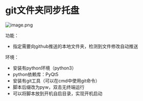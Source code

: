 # git文件夹同步托盘
![image.png](https://pic.rmb.bdstatic.com/bjh/39d32b54bd2905d6e551b8245d76beab.png)

功能：
- 指定需要向github推送的本地文件夹，检测到文件修改自动推送

环境：
- 安装有python环境（python3）
- python依赖库：PyQt5
- 安装有git工具（可以在cmd中使用git命令）
- 脚本后缀改为pyw，双击无终端运行
- 可以将脚本放到开机自启目录，实现开机启动
